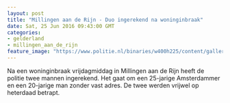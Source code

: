 ```yaml
---
layout: post
title: "Millingen aan de Rijn - Duo ingerekend na woninginbraak"
date: Sat, 25 Jun 2016 09:43:00 GMT
categories: 
- gelderland 
- millingen_aan_de_rijn 
feature_image: "https://www.politie.nl/binaries/w400h225/content/gallery/politie/stockfotos/algemeen/aanhouding---agent-drukt-verdachte-tegen-muur-om-boeien-om-te-doen.jpg"
---
```


Na een woninginbraak vrijdagmiddag in Millingen aan de Rijn heeft de politie twee mannen ingerekend. Het gaat om een 25-jarige Amsterdammer en een 20-jarige man zonder vast adres. De twee werden vrijwel op heterdaad betrapt.
